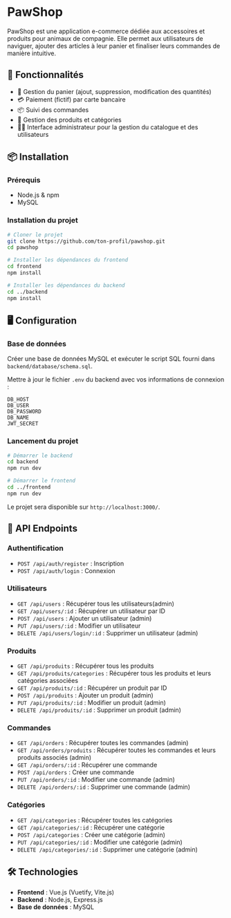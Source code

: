 # PawShop

PawShop est une application e-commerce dédiée aux accessoires et produits pour animaux de compagnie. Elle permet aux utilisateurs de naviguer, ajouter des articles à leur panier et finaliser leurs commandes de manière intuitive.

## 🚀 Fonctionnalités

- 🛒 Gestion du panier (ajout, suppression, modification des quantités)
- 💳 Paiement (fictif) par carte bancaire
- 📦 Suivi des commandes
- 📂 Gestion des produits et catégories
- 🧑‍💼 Interface administrateur pour la gestion du catalogue et des utilisateurs

## 📦 Installation

### Prérequis

- Node.js & npm
- MySQL

### Installation du projet

```sh
# Cloner le projet
git clone https://github.com/ton-profil/pawshop.git
cd pawshop

# Installer les dépendances du frontend
cd frontend
npm install

# Installer les dépendances du backend
cd ../backend
npm install
```

## 🖥️ Configuration

### Base de données

Créer une base de données MySQL et exécuter le script SQL fourni dans `backend/database/schema.sql`.

Mettre à jour le fichier `.env` du backend avec vos informations de connexion :

```env
DB_HOST
DB_USER
DB_PASSWORD
DB_NAME
JWT_SECRET
```

### Lancement du projet

```sh
# Démarrer le backend
cd backend
npm run dev

# Démarrer le frontend
cd ../frontend
npm run dev
```

Le projet sera disponible sur `http://localhost:3000/`.

## 📖 API Endpoints

### Authentification

- `POST /api/auth/register` : Inscription
- `POST /api/auth/login` : Connexion

### Utilisateurs

- `GET /api/users` : Récupérer tous les utilisateurs(admin)
- `GET /api/users/:id` : Récupérer un utilisateur par ID
- `POST /api/users` : Ajouter un utilisateur (admin)
- `PUT /api/users/:id` : Modifier un utilisateur
- `DELETE /api/users/login/:id` : Supprimer un utilisateur (admin)

### Produits

- `GET /api/produits` : Récupérer tous les produits
- `GET /api/produits/categories` : Récupérer tous les produits et leurs catégories associées
- `GET /api/produits/:id` : Récupérer un produit par ID
- `POST /api/produits` : Ajouter un produit (admin)
- `PUT /api/produits/:id` : Modifier un produit (admin)
- `DELETE /api/produits/:id` : Supprimer un produit (admin)

### Commandes

- `GET /api/orders` : Récupérer toutes les commandes (admin)
- `GET /api/orders/produits` : Récupérer toutes les commandes et leurs produits associés (admin)
- `GET /api/orders/:id` : Récupérer une commande
- `POST /api/orders` : Créer une commande
- `PUT /api/orders/:id` : Modifier une commande (admin)
- `DELETE /api/orders/:id` : Supprimer une commande (admin)

### Catégories

- `GET /api/categories` : Récupérer toutes les catégories
- `GET /api/categories/:id` : Récupérer une catégorie
- `POST /api/categories` : Créer une catégorie (admin)
- `PUT /api/categories/:id` : Modifier une catégorie (admin)
- `DELETE /api/categories/:id` : Supprimer une catégorie (admin)


## 🛠️ Technologies

- **Frontend** : Vue.js (Vuetify, Vite.js)
- **Backend** : Node.js, Express.js
- **Base de données** : MySQL
